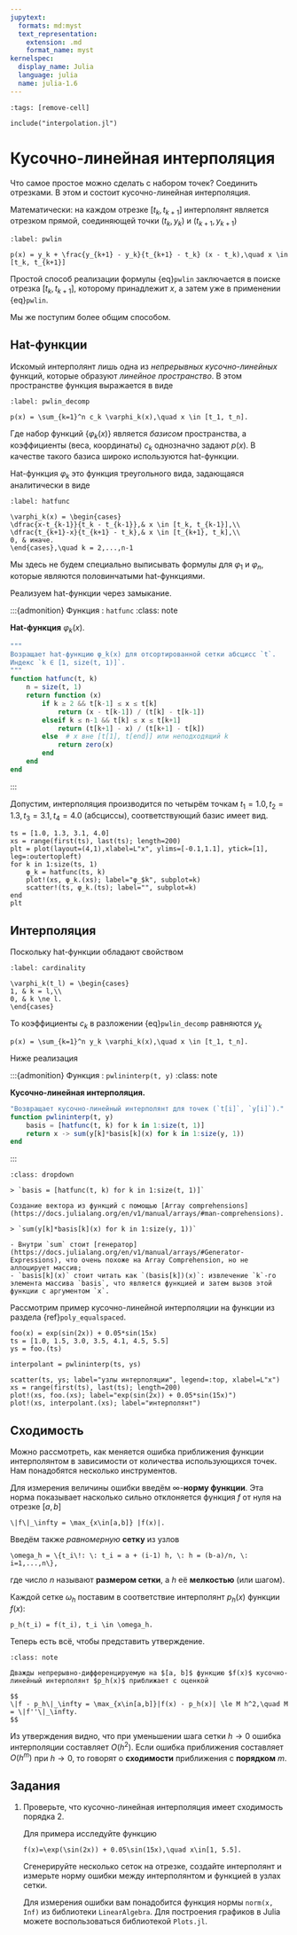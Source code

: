 ```yaml
---
jupytext:
  formats: md:myst
  text_representation:
    extension: .md
    format_name: myst
kernelspec:
  display_name: Julia
  language: julia
  name: julia-1.6
---
```


```{code-cell}
:tags: [remove-cell]

include("interpolation.jl")
```

# Кусочно-линейная интерполяция

Что самое простое можно сделать с набором точек? Соединить отрезками. В этом и состоит кусочно-линейная интерполяция.

Математически: на каждом отрезке $[t_k, t_{k+1}]$ интерполянт является отрезком прямой, соединяющей точки $(t_k, y_k)$ и $(t_{k+1}, y_{k+1})$

```{math}
:label: pwlin

p(x) = y_k + \frac{y_{k+1} - y_k}{t_{k+1} - t_k} (x - t_k),\quad x \in [t_k, t_{k+1}]
```

Простой способ реализации формулы {eq}`pwlin` заключается в поиске отрезка $[t_k, t_{k+1}]$, которому принадлежит $x$, а затем уже в применении {eq}`pwlin`.

Мы же поступим более общим способом.

## Hat-функции

Искомый интерполянт лишь одна из *непрерывных кусочно-линейных* функций, которые образуют *линейное пространство*. В этом пространстве функция выражается в виде

```{math}
:label: pwlin_decomp

p(x) = \sum_{k=1}^n c_k \varphi_k(x),\quad x \in [t_1, t_n].
```

Где набор функций $\{\varphi_k(x)\}$ является *базисом* пространства, а коэффициенты (веса, координаты) $c_k$ однозначно задают $p(x)$. В качестве такого базиса широко используются hat-функции.

Hat-функция $\varphi_k$ это функция треугольного вида, задающаяся аналитически в виде

```{math}
:label: hatfunc

\varphi_k(x) = \begin{cases}
\dfrac{x-t_{k-1}}{t_k - t_{k-1}},& x \in [t_k, t_{k-1}],\\
\dfrac{t_{k+1}-x}{t_{k+1} - t_k},& x \in [t_{k+1}, t_k],\\
0, & иначе.
\end{cases},\quad k = 2,...,n-1
```

Мы здесь не будем специально выписывать формулы для $\varphi_1$ и $\varphi_n$, которые являются половинчатыми hat-функциями.

Реализуем hat-функции через замыкание.

:::{admonition} Функция : `hatfunc`
:class: note

**Hat-функция** $\varphi_k(x)$.

```julia
"""
Возращает hat-функцию φ_k(x) для отсортированной сетки абсцисс `t`.
Индекс `k ∈ [1, size(t, 1)]`.
"""
function hatfunc(t, k)
    n = size(t, 1)
    return function (x)
        if k ≥ 2 && t[k-1] ≤ x ≤ t[k]
            return (x - t[k-1]) / (t[k] - t[k-1])
        elseif k ≤ n-1 && t[k] ≤ x ≤ t[k+1]
            return (t[k+1] - x) / (t[k+1] - t[k])
        else  # x вне [t[1], t[end]] или неподходящий k
            return zero(x)
        end
    end
end
```
:::

Допустим, интерполяция производится по четырём точкам $t_1 = 1.0, t_2 = 1.3, t_3 = 3.1, t_4 = 4.0$ (абсциссы), соответствующий базис имеет вид.

```{code-cell}
ts = [1.0, 1.3, 3.1, 4.0]
xs = range(first(ts), last(ts); length=200)
plt = plot(layout=(4,1),xlabel=L"x", ylims=[-0.1,1.1], ytick=[1], leg=:outertopleft)
for k in 1:size(ts, 1)
    φ_k = hatfunc(ts, k)
    plot!(xs, φ_k.(xs); label="φ_$k", subplot=k)
    scatter!(ts, φ_k.(ts); label="", subplot=k)
end
plt
```

## Интерполяция

Поскольку hat-функции обладают свойством

```{math}
:label: cardinality

\varphi_k(t_l) = \begin{cases}
1, & k = l,\\
0, & k \ne l.
\end{cases}
```

То коэффициенты $c_k$ в разложении {eq}`pwlin_decomp` равняются $y_k$

```{math}
p(x) = \sum_{k=1}^n y_k \varphi_k(x),\quad x \in [t_1, t_n].
```

Ниже реализация

:::{admonition} Функция : `pwlininterp(t, y)`
:class: note

**Кусочно-линейная интерполяция.**

```julia
"Возвращает кусочно-линейный интерполянт для точек (`t[i]`, `y[i]`)."
function pwlininterp(t, y)
    basis = [hatfunc(t, k) for k in 1:size(t, 1)]
    return x -> sum(y[k]*basis[k](x) for k in 1:size(y, 1))
end
```
:::

```{note} Пояснения по синтаксису
:class: dropdown

> `basis = [hatfunc(t, k) for k in 1:size(t, 1)]`

Создание вектора из функций с помощью [Array comprehensions](https://docs.julialang.org/en/v1/manual/arrays/#man-comprehensions).

> `sum(y[k]*basis[k](x) for k in 1:size(y, 1))`

- Внутри `sum` стоит [генератор](https://docs.julialang.org/en/v1/manual/arrays/#Generator-Expressions), что очень похоже на Array Comprehension, но не аллоцирует массив;
- `basis[k](x)` стоит читать как `(basis[k])(x)`: извлечение `k`-го элемента массива `basis`, что является функцией и затем вызов этой функции с аргументом `x`.
```

Рассмотрим пример кусочно-линейной интерполяции на функции из раздела {ref}`poly_equalspaced`.

```{code-cell}
foo(x) = exp(sin(2x)) + 0.05*sin(15x)
ts = [1.0, 1.5, 3.0, 3.5, 4.1, 4.5, 5.5]
ys = foo.(ts)

interpolant = pwlininterp(ts, ys)

scatter(ts, ys; label="узлы интерполяции", legend=:top, xlabel=L"x")
xs = range(first(ts), last(ts); length=200)
plot!(xs, foo.(xs); label="exp(sin(2x)) + 0.05*sin(15x)")
plot!(xs, interpolant.(xs); label="интерполянт")
```

## Сходимость

Можно рассмотреть, как меняется ошибка приближения функции интерполянтом в зависимости от количества использующихся точек. Нам понадобятся несколько инструментов.

Для измерения величины ошибки введём $\infty$-**норму функции**. Эта норма показывает насколько сильно отклоняется функция $f$ от нуля на отрезке $[a, b]$

```{math}
\|f\|_\infty = \max_{x\in[a,b]} |f(x)|.
```

Введём также *равномерную* **сетку** из узлов
```{math}
\omega_h = \{t_i\!: \: t_i = a + (i-1) h, \: h = (b-a)/n, \: i=1,...,n\},
```
где число $n$ называют **размером сетки**, а $h$ её **мелкостью** (или шагом).

Каждой сетке $\omega_h$ поставим в соответствие интерполянт $p_h(x)$ функции $f(x)$:

```{math}
p_h(t_i) = f(t_i), t_i \in \omega_h.
```

Теперь есть всё, чтобы представить утверждение.

```{admonition} Утверждение: сходимость кусочно-линейной интерполяции.
:class: note

Дважды непрерывно-дифференцируемую на $[a, b]$ функцию $f(x)$ кусочно-линейный интерполянт $p_h(x)$ приближает с оценкой

$$
\|f - p_h\|_\infty = \max_{x\in[a,b]}|f(x) - p_h(x)| \le M h^2,\quad M = \|f''\|_\infty.
$$
```

Из утверждения видно, что при уменьшении шага сетки $h \to 0$ ошибка интерполяции составляет $O(h^2)$.
Если ошибка приближения составляет $O(h^m)$ при $h \to 0$, то говорят о **сходимости** приближения с **порядком** $m$.

## Задания

1. Проверьте, что кусочно-линейная интерполяция имеет сходимость порядка 2.
    
    Для примера исследуйте функцию
    
    ```{math}
    f(x)=\exp(\sin(2x)) + 0.05\sin(15x),\quad x\in[1, 5.5].
    ```
    
    Сгенерируйте несколько сеток на отрезке, создайте интерполянт и измерьте норму ошибки между интерполянтом и функцией в узлах сетки.

    Для измерения ошибки вам понадобится функция нормы `norm(x, Inf)` из библиотеки `LinearAlgebra`. Для построения графиков в Julia можете воспользоваться библиотекой `Plots.jl`.
